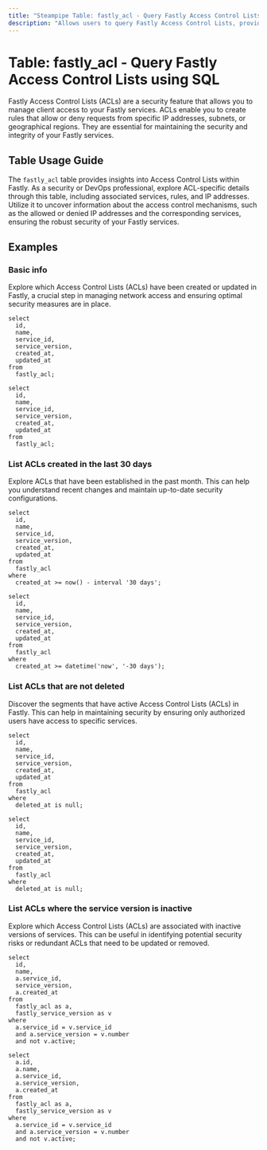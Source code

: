 ```yaml
---
title: "Steampipe Table: fastly_acl - Query Fastly Access Control Lists using SQL"
description: "Allows users to query Fastly Access Control Lists, providing details on the access control rules applied to Fastly services."
---
```


# Table: fastly_acl - Query Fastly Access Control Lists using SQL

Fastly Access Control Lists (ACLs) are a security feature that allows you to manage client access to your Fastly services. ACLs enable you to create rules that allow or deny requests from specific IP addresses, subnets, or geographical regions. They are essential for maintaining the security and integrity of your Fastly services.

## Table Usage Guide

The `fastly_acl` table provides insights into Access Control Lists within Fastly. As a security or DevOps professional, explore ACL-specific details through this table, including associated services, rules, and IP addresses. Utilize it to uncover information about the access control mechanisms, such as the allowed or denied IP addresses and the corresponding services, ensuring the robust security of your Fastly services.

## Examples

### Basic info
Explore which Access Control Lists (ACLs) have been created or updated in Fastly, a crucial step in managing network access and ensuring optimal security measures are in place.

```sql+postgres
select
  id,
  name,
  service_id,
  service_version,
  created_at,
  updated_at
from
  fastly_acl;
```

```sql+sqlite
select
  id,
  name,
  service_id,
  service_version,
  created_at,
  updated_at
from
  fastly_acl;
```

### List ACLs created in the last 30 days
Explore ACLs that have been established in the past month. This can help you understand recent changes and maintain up-to-date security configurations.

```sql+postgres
select
  id,
  name,
  service_id,
  service_version,
  created_at,
  updated_at
from
  fastly_acl
where
  created_at >= now() - interval '30 days';
```

```sql+sqlite
select
  id,
  name,
  service_id,
  service_version,
  created_at,
  updated_at
from
  fastly_acl
where
  created_at >= datetime('now', '-30 days');
```

### List ACLs that are not deleted
Discover the segments that have active Access Control Lists (ACLs) in Fastly. This can help in maintaining security by ensuring only authorized users have access to specific services.

```sql+postgres
select
  id,
  name,
  service_id,
  service_version,
  created_at,
  updated_at
from
  fastly_acl
where
  deleted_at is null;
```

```sql+sqlite
select
  id,
  name,
  service_id,
  service_version,
  created_at,
  updated_at
from
  fastly_acl
where
  deleted_at is null;
```

### List ACLs where the service version is inactive
Explore which Access Control Lists (ACLs) are associated with inactive versions of services. This can be useful in identifying potential security risks or redundant ACLs that need to be updated or removed.

```sql+postgres
select
  id,
  name,
  a.service_id,
  service_version,
  a.created_at
from
  fastly_acl as a,
  fastly_service_version as v
where
  a.service_id = v.service_id
  and a.service_version = v.number
  and not v.active;
```

```sql+sqlite
select
  a.id,
  a.name,
  a.service_id,
  a.service_version,
  a.created_at
from
  fastly_acl as a,
  fastly_service_version as v
where
  a.service_id = v.service_id
  and a.service_version = v.number
  and not v.active;
```